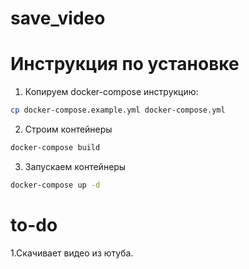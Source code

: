 # save_video

# Инструкция по установке
1. Копируем docker-compose инструкцию:
```bash
cp docker-compose.example.yml docker-compose.yml
```
2. Строим контейнеры
```bash
docker-compose build
```
3. Запускаем контейнеры
```bash
docker-compose up -d
```


# to-do
1.Скачивает видео из ютуба.